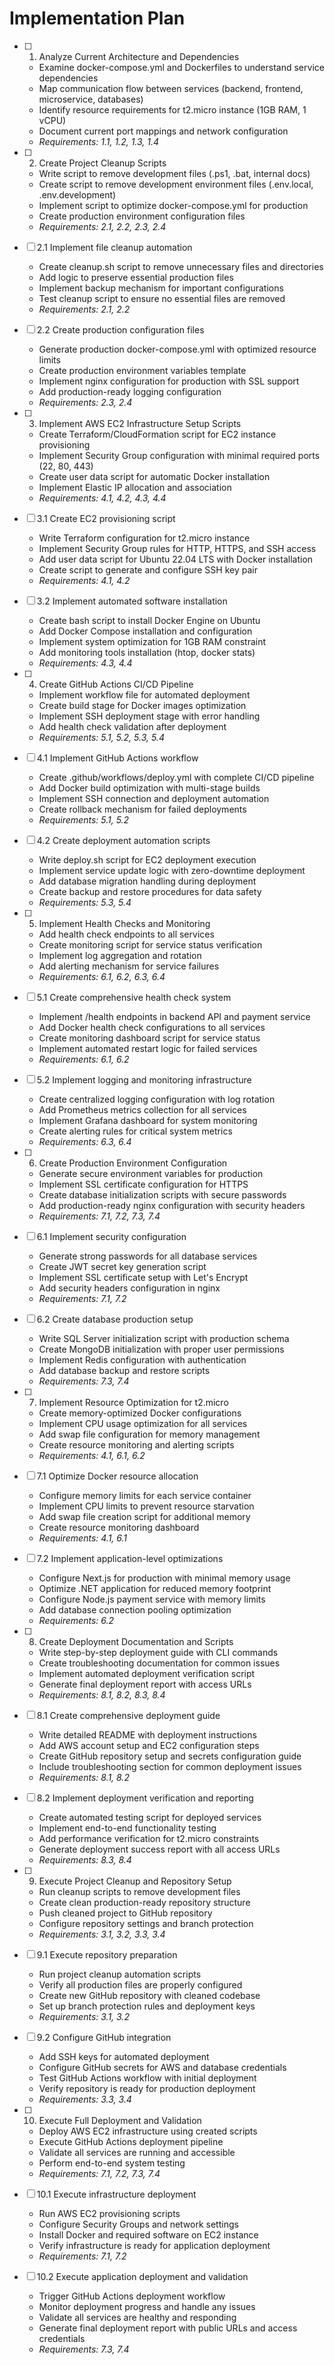 # Implementation Plan

- [ ] 1. Analyze Current Architecture and Dependencies
  - Examine docker-compose.yml and Dockerfiles to understand service dependencies
  - Map communication flow between services (backend, frontend, microservice, databases)
  - Identify resource requirements for t2.micro instance (1GB RAM, 1 vCPU)
  - Document current port mappings and network configuration
  - _Requirements: 1.1, 1.2, 1.3, 1.4_

- [ ] 2. Create Project Cleanup Scripts
  - Write script to remove development files (.ps1, .bat, internal docs)
  - Create script to remove development environment files (.env.local, .env.development)
  - Implement script to optimize docker-compose.yml for production
  - Create production environment configuration files
  - _Requirements: 2.1, 2.2, 2.3, 2.4_

- [ ] 2.1 Implement file cleanup automation
  - Create cleanup.sh script to remove unnecessary files and directories
  - Add logic to preserve essential production files
  - Implement backup mechanism for important configurations
  - Test cleanup script to ensure no essential files are removed
  - _Requirements: 2.1, 2.2_

- [ ] 2.2 Create production configuration files
  - Generate production docker-compose.yml with optimized resource limits
  - Create production environment variables template
  - Implement nginx configuration for production with SSL support
  - Add production-ready logging configuration
  - _Requirements: 2.3, 2.4_

- [ ] 3. Implement AWS EC2 Infrastructure Setup Scripts
  - Create Terraform/CloudFormation script for EC2 instance provisioning
  - Implement Security Group configuration with minimal required ports (22, 80, 443)
  - Create user data script for automatic Docker installation
  - Implement Elastic IP allocation and association
  - _Requirements: 4.1, 4.2, 4.3, 4.4_

- [ ] 3.1 Create EC2 provisioning script
  - Write Terraform configuration for t2.micro instance
  - Implement Security Group rules for HTTP, HTTPS, and SSH access
  - Add user data script for Ubuntu 22.04 LTS with Docker installation
  - Create script to generate and configure SSH key pair
  - _Requirements: 4.1, 4.2_

- [ ] 3.2 Implement automated software installation
  - Create bash script to install Docker Engine on Ubuntu
  - Add Docker Compose installation and configuration
  - Implement system optimization for 1GB RAM constraint
  - Add monitoring tools installation (htop, docker stats)
  - _Requirements: 4.3, 4.4_

- [ ] 4. Create GitHub Actions CI/CD Pipeline
  - Implement workflow file for automated deployment
  - Create build stage for Docker images optimization
  - Implement SSH deployment stage with error handling
  - Add health check validation after deployment
  - _Requirements: 5.1, 5.2, 5.3, 5.4_

- [ ] 4.1 Implement GitHub Actions workflow
  - Create .github/workflows/deploy.yml with complete CI/CD pipeline
  - Add Docker build optimization with multi-stage builds
  - Implement SSH connection and deployment automation
  - Create rollback mechanism for failed deployments
  - _Requirements: 5.1, 5.2_

- [ ] 4.2 Create deployment automation scripts
  - Write deploy.sh script for EC2 deployment execution
  - Implement service update logic with zero-downtime deployment
  - Add database migration handling during deployment
  - Create backup and restore procedures for data safety
  - _Requirements: 5.3, 5.4_

- [ ] 5. Implement Health Checks and Monitoring
  - Add health check endpoints to all services
  - Create monitoring script for service status verification
  - Implement log aggregation and rotation
  - Add alerting mechanism for service failures
  - _Requirements: 6.1, 6.2, 6.3, 6.4_

- [ ] 5.1 Create comprehensive health check system
  - Implement /health endpoints in backend API and payment service
  - Add Docker health check configurations to all services
  - Create monitoring dashboard script for service status
  - Implement automated restart logic for failed services
  - _Requirements: 6.1, 6.2_

- [ ] 5.2 Implement logging and monitoring infrastructure
  - Create centralized logging configuration with log rotation
  - Add Prometheus metrics collection for all services
  - Implement Grafana dashboard for system monitoring
  - Create alerting rules for critical system metrics
  - _Requirements: 6.3, 6.4_

- [ ] 6. Create Production Environment Configuration
  - Generate secure environment variables for production
  - Implement SSL certificate configuration for HTTPS
  - Create database initialization scripts with secure passwords
  - Add production-ready nginx configuration with security headers
  - _Requirements: 7.1, 7.2, 7.3, 7.4_

- [ ] 6.1 Implement security configuration
  - Generate strong passwords for all database services
  - Create JWT secret key generation script
  - Implement SSL certificate setup with Let's Encrypt
  - Add security headers configuration in nginx
  - _Requirements: 7.1, 7.2_

- [ ] 6.2 Create database production setup
  - Write SQL Server initialization script with production schema
  - Create MongoDB initialization with proper user permissions
  - Implement Redis configuration with authentication
  - Add database backup and restore scripts
  - _Requirements: 7.3, 7.4_

- [ ] 7. Implement Resource Optimization for t2.micro
  - Create memory-optimized Docker configurations
  - Implement CPU usage optimization for all services
  - Add swap file configuration for memory management
  - Create resource monitoring and alerting scripts
  - _Requirements: 4.1, 6.1, 6.2_

- [ ] 7.1 Optimize Docker resource allocation
  - Configure memory limits for each service container
  - Implement CPU limits to prevent resource starvation
  - Add swap file creation script for additional memory
  - Create resource monitoring dashboard
  - _Requirements: 4.1, 6.1_

- [ ] 7.2 Implement application-level optimizations
  - Configure Next.js for production with minimal memory usage
  - Optimize .NET application for reduced memory footprint
  - Configure Node.js payment service with memory limits
  - Add database connection pooling optimization
  - _Requirements: 6.2_

- [ ] 8. Create Deployment Documentation and Scripts
  - Write step-by-step deployment guide with CLI commands
  - Create troubleshooting documentation for common issues
  - Implement automated deployment verification script
  - Generate final deployment report with access URLs
  - _Requirements: 8.1, 8.2, 8.3, 8.4_

- [ ] 8.1 Create comprehensive deployment guide
  - Write detailed README with deployment instructions
  - Add AWS account setup and EC2 configuration steps
  - Create GitHub repository setup and secrets configuration guide
  - Include troubleshooting section for common deployment issues
  - _Requirements: 8.1, 8.2_

- [ ] 8.2 Implement deployment verification and reporting
  - Create automated testing script for deployed services
  - Implement end-to-end functionality testing
  - Add performance verification for t2.micro constraints
  - Generate deployment success report with all access URLs
  - _Requirements: 8.3, 8.4_

- [ ] 9. Execute Project Cleanup and Repository Setup
  - Run cleanup scripts to remove development files
  - Create clean production-ready repository structure
  - Push cleaned project to GitHub repository
  - Configure repository settings and branch protection
  - _Requirements: 3.1, 3.2, 3.3, 3.4_

- [ ] 9.1 Execute repository preparation
  - Run project cleanup automation scripts
  - Verify all production files are properly configured
  - Create new GitHub repository with cleaned codebase
  - Set up branch protection rules and deployment keys
  - _Requirements: 3.1, 3.2_

- [ ] 9.2 Configure GitHub integration
  - Add SSH keys for automated deployment
  - Configure GitHub secrets for AWS and database credentials
  - Test GitHub Actions workflow with initial deployment
  - Verify repository is ready for production deployment
  - _Requirements: 3.3, 3.4_

- [ ] 10. Execute Full Deployment and Validation
  - Deploy AWS EC2 infrastructure using created scripts
  - Execute GitHub Actions deployment pipeline
  - Validate all services are running and accessible
  - Perform end-to-end system testing
  - _Requirements: 7.1, 7.2, 7.3, 7.4_

- [ ] 10.1 Execute infrastructure deployment
  - Run AWS EC2 provisioning scripts
  - Configure Security Groups and network settings
  - Install Docker and required software on EC2 instance
  - Verify infrastructure is ready for application deployment
  - _Requirements: 7.1, 7.2_

- [ ] 10.2 Execute application deployment and validation
  - Trigger GitHub Actions deployment workflow
  - Monitor deployment progress and handle any issues
  - Validate all services are healthy and responding
  - Generate final deployment report with public URLs and access credentials
  - _Requirements: 7.3, 7.4_